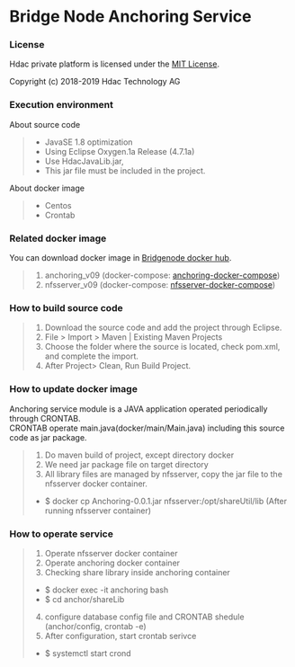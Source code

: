 Bridge Node Anchoring Service
======================

### License

Hdac private platform is licensed under the [MIT License](http://opensource.org/licenses/MIT).

Copyright (c) 2018-2019 Hdac Technology AG


### Execution environment 

About source code
>- JavaSE 1.8 optimization
>- Using Eclipse Oxygen.1a Release (4.7.1a)
>- Use HdacJavaLib.jar,
>- This jar file must be included in the project.

About docker image
>- Centos
>- Crontab


### Related docker image 

You can download docker image in [Bridgenode docker hub](https://hub.docker.com/r/hdac/bridgenode).
>1. anchoring_v09 (docker-compose: [anchoring-docker-compose](docker/docker-compose/anchoring))
>2. nfsserver_v09 (docker-compose: [nfsserver-docker-compose](docker/docker-compose/nfsserver))


### How to build source code

>1. Download the source code and add the project through Eclipse.
>2. File > Import > Maven | Existing Maven Projects
>3. Choose the folder where the source is located, check pom.xml, and complete the import.
>4. After Project> Clean, Run Build Project.


### How to update docker image

Anchoring service module is a JAVA application operated periodically through CRONTAB.  
CRONTAB operate main.java(docker/main/Main.java) including this source code as jar package.

>1. Do maven build of project, except directory docker
>2. We need jar package file on target directory 
>3. All library files are managed by nfsserver, copy the jar file to the nfsserver docker container.   
>- $ docker cp Anchoring-0.0.1.jar nfsserver:/opt/shareUtil/lib (After running nfsserver container)


### How to operate service

>1. Operate nfsserver docker container
>2. Operate anchoring docker container
>3. Checking share library inside anchoring container  
>- $ docker exec -it anchoring bash  
>- $ cd anchor/shareLib  
>4. configure database config file and CRONTAB shedule (anchor/config, crontab -e)
>5. After configuration, start crontab serivce  
>- $ systemctl start crond  










